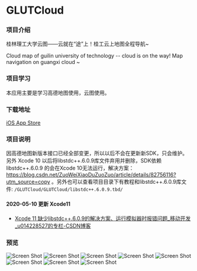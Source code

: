 # GLUTCloud


### 项目介绍
桂林理工大学云图——云就在“途”上！桂工云上地图全程导航~

Cloud map of guilin university of technology -- cloud is on the way! Map navigation on guangxi cloud ~

### 项目学习
本应用主要是学习高德地图使用，云图使用。

### 下载地址
[iOS App Store](https://itunes.apple.com/cn/app/gui-lin-li-gong-da-xue-yun/id954359041?mt=8 )


###  项目说明
因高德地图新版本接口已经全部变更，所以以后不会在更新新SDK，只会维护。另外 Xcode 10 以后将libstdc++.6.0.9库文件弃用并删除，SDK依赖 libstdc++.6.0.9 的会在Xcode 10无法运行，解决方案：https://blog.csdn.net/ZuoWeiXiaoDuZuoZuo/article/details/82756116?utm_source=copy 。另外也可以查看项目目录下有教程和libstdc++.6.0.9库文件:  `/GLUTCloud/GLUTCloud/libstdc++.6.0.9.tbd/`


#### 2020-05-10 更新 Xcode11
- [Xcode 11 缺少libstdc++.6.0.9的解决方案、运行模拟器时报错问题_移动开发_u014228527的专栏-CSDN博客](https://blog.csdn.net/u014228527/article/details/102639188)


### 预览

![Screen Shot](/ScreenShot/GULT-0.jpg)
![Screen Shot](/ScreenShot/GULT-1.jpg)
![Screen Shot](/ScreenShot/GULT-2.jpg)
![Screen Shot](/ScreenShot/GULT-3.jpg)
![Screen Shot](/ScreenShot/GULT-4.jpg)
![Screen Shot](/ScreenShot/GULT-5.jpg)
![Screen Shot](/ScreenShot/GULT-6.jpg)
![Screen Shot](/ScreenShot/GULT-7.jpg)
